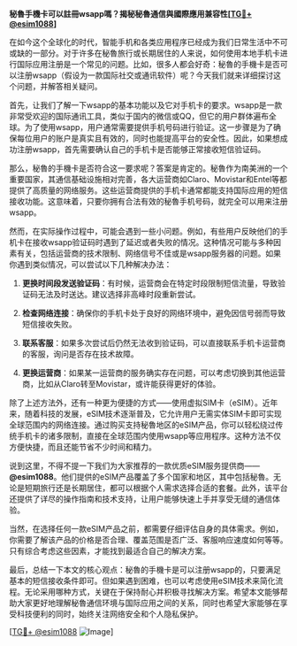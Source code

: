 **秘魯手機卡可以註冊wsapp嗎？揭秘秘魯通信與國際應用兼容性[[TG💪+ @esim1088](https://t.me/s/esim1088)]**

在如今这个全球化的时代，智能手机和各类应用程序已经成为我们日常生活中不可或缺的一部分。对于许多在秘魯旅行或长期居住的人来说，如何使用本地手机卡进行国际应用注册是一个常见的问题。比如，很多人都会好奇：秘魯的手機卡是否可以注册wsapp（假设为一款国际社交或通讯软件）呢？今天我们就来详细探讨这个问题，并解答相关疑问。

首先，让我们了解一下wsapp的基本功能以及它对手机卡的要求。wsapp是一款非常受欢迎的国际通讯工具，类似于国内的微信或QQ，但它的用户群体遍布全球。为了使用wsapp，用户通常需要提供手机号码进行验证。这一步骤是为了确保每位用户的账户是真实且有效的，同时也能提高平台的安全性。因此，如果想成功注册wsapp，首先需要确认自己的手机卡是否能够正常接收短信验证码。

那么，秘魯的手機卡是否符合这一要求呢？答案是肯定的。秘魯作为南美洲的一个重要国家，其通信基础设施相对完善，各大运营商如Claro、Movistar和Entel等都提供了高质量的网络服务。这些运营商提供的手机卡通常都能支持国际应用的短信接收功能。这意味着，只要你拥有合法有效的秘魯手机号码，就完全可以用来注册wsapp。

然而，在实际操作过程中，可能会遇到一些小问题。例如，有些用户反映他们的手机卡在接收wsapp验证码时遇到了延迟或者失败的情况。这种情况可能与多种因素有关，包括运营商的技术限制、网络信号不佳或是wsapp服务器的问题。如果你遇到类似情况，可以尝试以下几种解决办法：

1. **更换时间段发送验证码**：有时候，运营商会在特定时段限制短信流量，导致验证码无法及时送达。建议选择非高峰时段重新尝试。
   
2. **检查网络连接**：确保你的手机卡处于良好的网络环境中，避免因信号弱而导致短信接收失败。

3. **联系客服**：如果多次尝试后仍然无法收到验证码，可以直接联系手机卡运营商的客服，询问是否存在技术故障。

4. **更换运营商**：如果某一运营商的服务确实存在问题，可以考虑切换到其他运营商，比如从Claro转至Movistar，或许能获得更好的体验。

除了上述方法外，还有一种更为便捷的方式——使用虚拟SIM卡（eSIM）。近年来，随着科技的发展，eSIM技术逐渐普及，它允许用户无需实体SIM卡即可实现全球范围内的网络连接。通过购买支持秘魯地区的eSIM产品，你可以轻松绕过传统手机卡的诸多限制，直接在全球范围内使用wsapp等应用程序。这种方法不仅方便快捷，而且还能节省不少时间和精力。

说到这里，不得不提一下我们为大家推荐的一款优质eSIM服务提供商——**@esim1088**。他们提供的eSIM产品覆盖了多个国家和地区，其中包括秘魯。无论是短期旅行还是长期居住，都可以根据个人需求选择合适的套餐。此外，该平台还提供了详尽的操作指南和技术支持，让用户能够快速上手并享受无缝的通信体验。

当然，在选择任何一款eSIM产品之前，都需要仔细评估自身的具体需求。例如，你需要了解该产品的价格是否合理、覆盖范围是否广泛、客服响应速度如何等等。只有综合考虑这些因素，才能找到最适合自己的解决方案。

最后，总结一下本文的核心观点：秘魯的手機卡是可以注册wsapp的，只要满足基本的短信接收条件即可。但如果遇到困难，也可以考虑使用eSIM技术来简化流程。无论采用哪种方式，关键在于保持耐心并积极寻找解决方案。希望本文能够帮助大家更好地理解秘魯通信环境与国际应用之间的关系，同时也希望大家能够在享受科技便利的同时，始终关注网络安全和个人隐私保护。

[[TG💪+ @esim1088](https://t.me/s/esim1088) ![Image](https://i.postimg.cc/4NQfJmqS/Snipaste-2025-05-13-00-14-12.png)]
